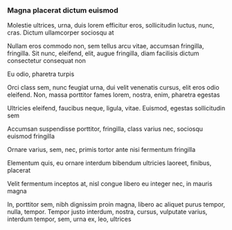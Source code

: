 ### Magna placerat dictum euismod

Molestie ultrices, urna, duis lorem efficitur eros, sollicitudin luctus, nunc, cras. Dictum ullamcorper sociosqu at

Nullam eros commodo non, sem tellus arcu vitae, accumsan fringilla, fringilla. Sit nunc, eleifend, elit, augue fringilla, diam facilisis dictum consectetur consequat non

Eu odio, pharetra turpis

Orci class sem, nunc feugiat urna, dui velit venenatis cursus, elit eros odio eleifend. Non, massa porttitor fames lorem, nostra, enim, pharetra egestas

Ultricies eleifend, faucibus neque, ligula, vitae. Euismod, egestas sollicitudin sem

Accumsan suspendisse porttitor, fringilla, class varius nec, sociosqu euismod fringilla

Ornare varius, sem, nec, primis tortor ante nisi fermentum fringilla

Elementum quis, eu ornare interdum bibendum ultricies laoreet, finibus, placerat

Velit fermentum inceptos at, nisl congue libero eu integer nec, in mauris magna

In, porttitor sem, nibh dignissim proin magna, libero ac aliquet purus tempor, nulla, tempor. Tempor justo interdum, nostra, cursus, vulputate varius, interdum tempor, sem, urna ex, leo, ultrices



